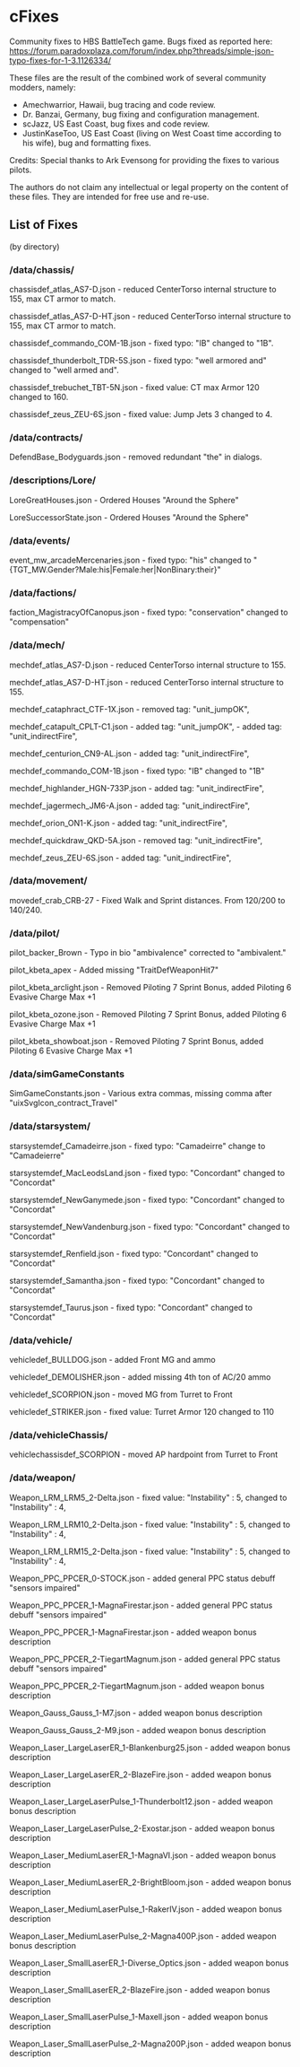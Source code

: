 # cFixes
Community fixes to HBS BattleTech game.
Bugs fixed as reported here:
https://forum.paradoxplaza.com/forum/index.php?threads/simple-json-typo-fixes-for-1-3.1126334/

These files are the result of the combined work of several community modders, namely:

- Amechwarrior, Hawaii, bug tracing and code review.
- Dr. Banzai, Germany, bug fixing and configuration management.
- scJazz, US East Coast, bug fixes and code review.
- JustinKaseToo, US East Coast (living on West Coast time according to his wife), bug and formatting fixes.

Credits:
Special thanks to Ark Evensong for providing the fixes to various pilots.

The authors do not claim any intellectual or legal property on the content of these files. 
They are intended for free use and re-use.

## List of Fixes
(by directory)

### /data/chassis/
chassisdef_atlas_AS7-D.json - reduced CenterTorso internal structure to 155, max CT armor to match.

chassisdef_atlas_AS7-D-HT.json - reduced CenterTorso internal structure to 155, max CT armor to match.

chassisdef_commando_COM-1B.json - fixed typo: "IB" changed to "1B".

chassisdef_thunderbolt_TDR-5S.json - fixed typo: "well armored and" changed to "well armed and".

chassisdef_trebuchet_TBT-5N.json - fixed value: CT max Armor 120 changed to 160.

chassisdef_zeus_ZEU-6S.json - fixed value: Jump Jets 3 changed to 4.

### /data/contracts/
DefendBase_Bodyguards.json - removed redundant "the" in dialogs.

### /descriptions/Lore/
LoreGreatHouses.json - Ordered Houses "Around the Sphere"

LoreSuccessorState.json - Ordered Houses "Around the Sphere"

### /data/events/
event_mw_arcadeMercenaries.json - fixed typo: "his" changed to "{TGT_MW.Gender?Male:his|Female:her|NonBinary:their}"

### /data/factions/
faction_MagistracyOfCanopus.json - fixed typo: "conservation" changed to "compensation"

### /data/mech/
mechdef_atlas_AS7-D.json - reduced CenterTorso internal structure to 155.

mechdef_atlas_AS7-D-HT.json - reduced CenterTorso internal structure to 155.

mechdef_cataphract_CTF-1X.json - removed tag: "unit_jumpOK", 

mechdef_catapult_CPLT-C1.json - added tag: "unit_jumpOK", - added tag: "unit_indirectFire",

mechdef_centurion_CN9-AL.json - added tag: "unit_indirectFire",

mechdef_commando_COM-1B.json - fixed typo: "IB" changed to "1B"

mechdef_highlander_HGN-733P.json - added tag: "unit_indirectFire",

mechdef_jagermech_JM6-A.json - added tag: "unit_indirectFire",

mechdef_orion_ON1-K.json - added tag: "unit_indirectFire",

mechdef_quickdraw_QKD-5A.json - removed tag: "unit_indirectFire",

mechdef_zeus_ZEU-6S.json - added tag: "unit_indirectFire",

### /data/movement/
movedef_crab_CRB-27 - Fixed Walk and Sprint distances.  From 120/200 to 140/240.

### /data/pilot/
pilot_backer_Brown - Typo in bio "ambivalence" corrected to "ambivalent."

pilot_kbeta_apex - Added missing "TraitDefWeaponHit7"

pilot_kbeta_arclight.json - Removed Piloting 7 Sprint Bonus, added Piloting 6 Evasive Charge Max +1

pilot_kbeta_ozone.json - Removed Piloting 7 Sprint Bonus, added Piloting 6 Evasive Charge Max +1

pilot_kbeta_showboat.json - Removed Piloting 7 Sprint Bonus, added Piloting 6 Evasive Charge Max +1

### /data/simGameConstants
SimGameConstants.json - Various extra commas, missing comma after "uixSvgIcon_contract_Travel"

### /data/starsystem/
starsystemdef_Camadeirre.json - fixed typo: "Camadeirre" change to "Camadeierre"

starsystemdef_MacLeodsLand.json - fixed typo: "Concordant" changed to "Concordat"

starsystemdef_NewGanymede.json - fixed typo: "Concordant" changed to "Concordat"

starsystemdef_NewVandenburg.json - fixed typo: "Concordant" changed to "Concordat"

starsystemdef_Renfield.json - fixed typo: "Concordant" changed to "Concordat"

starsystemdef_Samantha.json - fixed typo: "Concordant" changed to "Concordat"

starsystemdef_Taurus.json - fixed typo: "Concordant" changed to "Concordat"

### /data/vehicle/
vehicledef_BULLDOG.json - added Front MG and ammo

vehicledef_DEMOLISHER.json - added missing 4th ton of AC/20 ammo

vehicledef_SCORPION.json - moved MG from Turret to Front

vehicledef_STRIKER.json - fixed value: Turret Armor 120 changed to 110

### /data/vehicleChassis/
vehiclechassisdef_SCORPION - moved AP hardpoint from Turret to Front

### /data/weapon/
Weapon_LRM_LRM5_2-Delta.json - fixed value: "Instability" : 5, changed to "Instability" : 4,

Weapon_LRM_LRM10_2-Delta.json - fixed value: "Instability" : 5, changed to "Instability" : 4,

Weapon_LRM_LRM15_2-Delta.json - fixed value: "Instability" : 5, changed to "Instability" : 4,

Weapon_PPC_PPCER_0-STOCK.json - added general PPC status debuff "sensors impaired"

Weapon_PPC_PPCER_1-MagnaFirestar.json - added general PPC status debuff "sensors impaired"

Weapon_PPC_PPCER_1-MagnaFirestar.json - added weapon bonus description

Weapon_PPC_PPCER_2-TiegartMagnum.json - added general PPC status debuff "sensors impaired"

Weapon_PPC_PPCER_2-TiegartMagnum.json - added weapon bonus description

Weapon_Gauss_Gauss_1-M7.json - added weapon bonus description

Weapon_Gauss_Gauss_2-M9.json - added weapon bonus description

Weapon_Laser_LargeLaserER_1-Blankenburg25.json - added weapon bonus description

Weapon_Laser_LargeLaserER_2-BlazeFire.json - added weapon bonus description

Weapon_Laser_LargeLaserPulse_1-Thunderbolt12.json - added weapon bonus description

Weapon_Laser_LargeLaserPulse_2-Exostar.json - added weapon bonus description
 
Weapon_Laser_MediumLaserER_1-MagnaVI.json - added weapon bonus description

Weapon_Laser_MediumLaserER_2-BrightBloom.json - added weapon bonus description

Weapon_Laser_MediumLaserPulse_1-RakerIV.json - added weapon bonus description

Weapon_Laser_MediumLaserPulse_2-Magna400P.json - added weapon bonus description

Weapon_Laser_SmallLaserER_1-Diverse_Optics.json - added weapon bonus description

Weapon_Laser_SmallLaserER_2-BlazeFire.json - added weapon bonus description

Weapon_Laser_SmallLaserPulse_1-Maxell.json - added weapon bonus description

Weapon_Laser_SmallLaserPulse_2-Magna200P.json - added weapon bonus description
